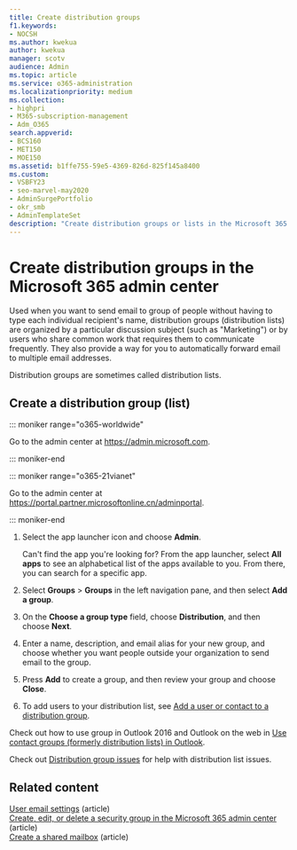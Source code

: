 ```yaml
---
title: Create distribution groups
f1.keywords:
- NOCSH
ms.author: kwekua
author: kwekua
manager: scotv
audience: Admin
ms.topic: article
ms.service: o365-administration
ms.localizationpriority: medium
ms.collection: 
- highpri
- M365-subscription-management 
- Adm_O365
search.appverid:
- BCS160
- MET150
- MOE150
ms.assetid: b1ffe755-59e5-4369-826d-825f145a8400
ms.custom:
- VSBFY23
- seo-marvel-may2020
- AdminSurgePortfolio
- okr_smb
- AdminTemplateSet
description: "Create distribution groups or lists in the Microsoft 365 admin center so you can send emails to a group without typing each recipient's name."
---
```


# Create distribution groups in the Microsoft 365 admin center
  
Used when you want to send email to group of people without having to type each individual recipient's name, distribution groups (distribution lists) are organized by a particular discussion subject (such as "Marketing") or by users who share common work that requires them to communicate frequently. They also provide a way for you to automatically forward email to multiple email addresses.

Distribution groups are sometimes called distribution lists.
  
## Create a distribution group (list)

::: moniker range="o365-worldwide"

Go to the admin center at <a href="https://go.microsoft.com/fwlink/p/?linkid=2024339" target="_blank">https://admin.microsoft.com</a>.

::: moniker-end

::: moniker range="o365-21vianet"

Go to the admin center at <a href="https://go.microsoft.com/fwlink/p/?linkid=850627" target="_blank">https://portal.partner.microsoftonline.cn/adminportal</a>.

::: moniker-end

1. Select the app launcher icon and choose **Admin**.
    
    Can't find the app you're looking for? From the app launcher, select **All apps** to see an alphabetical list of the apps available to you. From there, you can search for a specific app. 
    
2. Select **Groups** \> **Groups** in the left navigation pane, and then select **Add a group**. 
      
3. On the **Choose a group type** field, choose **Distribution**, and then choose **Next**.
  
4. Enter a name, description, and email alias for your new group, and choose whether you want people outside your organization to send email to the group. 
    
5. Press **Add** to create a group, and then review your group and choose **Close**. 
    
6. To add users to your distribution list, see [Add a user or contact to a distribution group](../email/add-user-or-contact-to-distribution-list.md).
    
Check out how to use group in Outlook 2016 and Outlook on the web in [Use contact groups (formerly distribution lists) in Outlook](https://support.microsoft.com/office/1c97fcb2-0ed4-41e6-b401-58f9d7d40e39). 
  
Check out [Distribution group issues](/office365/troubleshoot/groups/distribution-list-issues) for help with distribution list issues. 

## Related content

[User email settings](../email/office-365-user-email-settings.md) (article)\
[Create, edit, or delete a security group in the Microsoft 365 admin center](../email/create-edit-or-delete-a-security-group.md) (article)\
[Create a shared mailbox](../email/create-a-shared-mailbox.md) (article)
